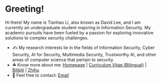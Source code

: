 # Greeting!

Hi there! My name is Tianhao Li, also known as David Lee, and I am currently an undergraduate student majoring in Information Security. My academic pursuits have been fueled by a passion for exploring innovative solutions to complex security challenges.

- ✍ My research interests lie in the fields of Information Security, Cyber Security, AI for Security, Multimedia Security, Trustworthy AI, and other areas of computer science that pertain to security.
- ☘ Know more about me: [Homepage](https://litianhao.life) | [Curriculum Vitae (Bilingual)](https://litianhao.life/files/cv/cv-bilingual-tianhaoli.pdf) | [Bilibili](https://space.bilibili.com/288683260) | [Zhihu](https://www.zhihu.com/people/li-tian-hao-1-98)
- 💬 Feel free to contact: [Email](mailto:davidlee0x01@proton.me) 
